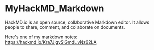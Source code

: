 # MyHackMD_Markdown
HackMD.io is an open source, collaborative Markdown editor. It allows people to share, comment, and collaborate on documents.

Here's one of my markdown notes: https://hackmd.io/Kra7JlgySlGmdLIvNz62LA
